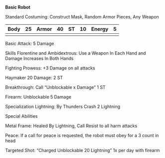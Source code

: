 **Basic Robot**

Standard Costuming: Construct Mask, Random Armor Pieces, Any Weapon

 

| Body | 25   | Armor | 40   | ST   | 10   | Energy | 5    |
| ---- | ---- | ----- | ---- | ---- | ---- | ------ | ---- |
|      |      |       |      |      |      |        |      |

Basic Attack: 5 Damage

 

Skills
 Florentine and Ambidextrous: Use a Weapon In Each Hand and Damage Increases In Both Hands

Fighting Prowess: +3 Damage on all attacks

Haymaker 20 Damage: 2 ST

Breakthrough: Call “Unblockable x Damage” 1 ST

Firearm: Unblockable 5 Damage

Specialization Lightning: By Thunders Crash 2 Lightning

 

Special Abilities 

Metal Frame: Healed By Lightning, Call Resist to all harm attacks

Peace: If a call for peace is requested, the robot must obey for a 3 count in head

Targeted Shot: “Charged Unblockable 20 Lightning” 1x per day with firearm